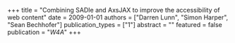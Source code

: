 +++
title = "Combining SADIe and AxsJAX to improve the accessibility of web content"
date = 2009-01-01
authors = ["Darren Lunn", "Simon Harper", "Sean Bechhofer"]
publication_types = ["1"]
abstract = ""
featured = false
publication = "*W4A*"
+++

